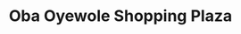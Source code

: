 ---
title: "Oba Oyewole Shopping Plaza"
url: /osogbo/oba-oyewole-shopping-plaza/
shop: Einkaufszentrum
---